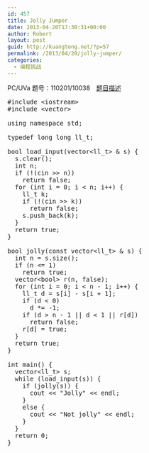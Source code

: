 ```yaml
---
id: 457
title: Jolly Jumper
date: 2013-04-20T17:30:31+00:00
author: Robert
layout: post
guid: http://kuangtong.net/?p=57
permalink: /2013/04/20/jolly-jumper/
categories:
  - 编程挑战
---
```

PC/UVa 题号：110201/10038　<a href="http://uva.onlinejudge.org/index.php?option=com_onlinejudge&Itemid=8&category=30&page=show_problem&problem=979" target="_blank">题目描述</a><!--more-->

<pre class="brush: cpp; title: ; notranslate" title="">#include &lt;iostream&gt;
#include &lt;vector&gt;

using namespace std;

typedef long long ll_t;

bool load_input(vector&lt;ll_t&gt; & s) {
  s.clear();
  int n;
  if (!(cin &gt;&gt; n))
    return false;
  for (int i = 0; i &lt; n; i++) {
    ll_t k;
    if (!(cin &gt;&gt; k))
      return false;
    s.push_back(k);
  }
  return true;
}

bool jolly(const vector&lt;ll_t&gt; & s) {
  int n = s.size();
  if (n &lt;= 1)
    return true;
  vector&lt;bool&gt; r(n, false);
  for (int i = 0; i &lt; n - 1; i++) {
    ll_t d = s[i] - s[i + 1];
    if (d &lt; 0)
      d *= -1;
    if (d &gt; n - 1 || d &lt; 1 || r[d])
      return false;
    r[d] = true;
  }
  return true;
}

int main() {
  vector&lt;ll_t&gt; s;
  while (load_input(s)) {
    if (jolly(s)) {
      cout &lt;&lt; "Jolly" &lt;&lt; endl;
    }
    else {
      cout &lt;&lt; "Not jolly" &lt;&lt; endl;
    }
  }
  return 0;
}
</pre>

<div class="addtoany_share_save_container addtoany_content_bottom">
  <div class="a2a_kit a2a_kit_size_32 addtoany_list a2a_target" id="wpa2a_5">
    <a class="a2a_button_facebook" href="http://www.addtoany.com/add_to/facebook?linkurl=http%3A%2F%2Fkuangtong.me%2F2013%2F04%2F20%2Fjolly-jumper%2F&linkname=Jolly%20Jumper" title="Facebook" rel="nofollow" target="_blank"></a><a class="a2a_button_twitter" href="http://www.addtoany.com/add_to/twitter?linkurl=http%3A%2F%2Fkuangtong.me%2F2013%2F04%2F20%2Fjolly-jumper%2F&linkname=Jolly%20Jumper" title="Twitter" rel="nofollow" target="_blank"></a><a class="a2a_button_google_plus" href="http://www.addtoany.com/add_to/google_plus?linkurl=http%3A%2F%2Fkuangtong.me%2F2013%2F04%2F20%2Fjolly-jumper%2F&linkname=Jolly%20Jumper" title="Google+" rel="nofollow" target="_blank"></a><a class="a2a_button_sina_weibo" href="http://www.addtoany.com/add_to/sina_weibo?linkurl=http%3A%2F%2Fkuangtong.me%2F2013%2F04%2F20%2Fjolly-jumper%2F&linkname=Jolly%20Jumper" title="Sina Weibo" rel="nofollow" target="_blank"></a><a class="a2a_dd addtoany_share_save" href="https://www.addtoany.com/share_save"></a>
  </div>
</div>